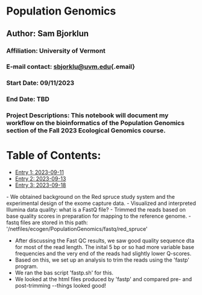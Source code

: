 # Population Genomics

## Author: Sam Bjorklun

### Affiliation: University of Vermont

### E-mail contact: [sbjorklu\@uvm.edu](mailto:sbjorklu@uvm.edu){.email}

### Start Date: 09/11/2023

### End Date: TBD

### Project Descriptions: This notebook will document my workflow on the bioinformatics of the Population Genomics section of the Fall 2023 Ecological Genomics course.

# Table of Contents:

-   [Entry 1: 2023-09-11](#id-section1)
-   [Entry 2: 2023-09-13](#id-section2)
-   [Entry 3: 2023-09-18](#id-section3)

<div id='id-section1'/>                                                                                                                 
- We obtained background on the Red spruce study system and the experimental design of the exome capture data. 
- Visualized and interpreted Illumina data quality: what is a FastQ file? 
- Trimmed the reads based on base quality scores in preparation for mapping to the reference genome. 
- fastq files are stored in this path: '/netfiles/ecogen/PopulationGenomics/fastq/red_spruce'

<div id='id-section2'/>

- After discussing the Fast QC results, we saw good quality sequence dta for most of the read length. The inital 5 bp or so had more variable base frequencies and the very end of the reads had slightly lower Q-scores.
- Based on this, we set up an analysis to trim the reads using the 'fastp' program.
- We ran the bas script 'fastp.sh' for this.
- We looked at the html files produced by 'fastp' and compared pre- and post-trimming --things looked good!